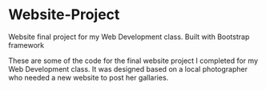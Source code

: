 # Website-Project
Website final project for my Web Development class. Built with Bootstrap framework

These are some of the code for the final website project I completed for my Web Development class. It was designed based on a local
photographer who needed a new website to post her gallaries. 
